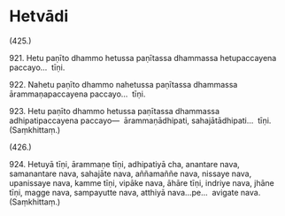 # Hetvādi

(425.)

921\. Hetu paṇīto dhammo hetussa paṇītassa dhammassa hetupaccayena paccayo…  tīṇi.

922\. Nahetu paṇīto dhammo nahetussa paṇītassa dhammassa ārammaṇapaccayena paccayo…  tīṇi.

923\. Hetu paṇīto dhammo hetussa paṇītassa dhammassa adhipatipaccayena paccayo—  ārammaṇādhipati, sahajātādhipati…  tīṇi. (Saṃkhittaṃ.)

(426.)

924\. Hetuyā tīṇi, ārammaṇe tīṇi, adhipatiyā cha, anantare nava, samanantare nava, sahajāte nava, aññamaññe nava, nissaye nava, upanissaye nava, kamme tīṇi, vipāke nava, āhāre tīṇi, indriye nava, jhāne tīṇi, magge nava, sampayutte nava, atthiyā nava…pe…  avigate nava. (Saṃkhittaṃ.)
